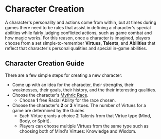 # Character Creation
A character's personality and actions come from within, but at times during games there need to be rules that assist in defining a character's special abilities while fairly judging conflicted actions, such as game combat and how magic works.  For this reason, once a character is imagined, players choose from a set simple-to-remember **Virtues**, **Talents**, and **Abilities** that reflect that character's personal qualities and special in-game abilities.


## Character Creation Guide
There are a few simple steps for creating a new character:
  - Come up with an idea for the character, their strengths, their weaknesses, their goals, their history, and the their interesting qualities.
  - Choose the character's [Mythric Race](../races/races.md).
    * Choose **1** free Racial Ability for the race chosen.
  - Choose the character's **2** or **3** Virtues.  The number of Virtues for a game are determined by the Guides.
    * Each Virtue grants a choice **2** Talents from that Virtue type (Mind, Body, or Spirit).
    * Players can choose multiple Virtues from the same type such as choosing both of Mind's Virtues: Knowledge and Wisdom.
